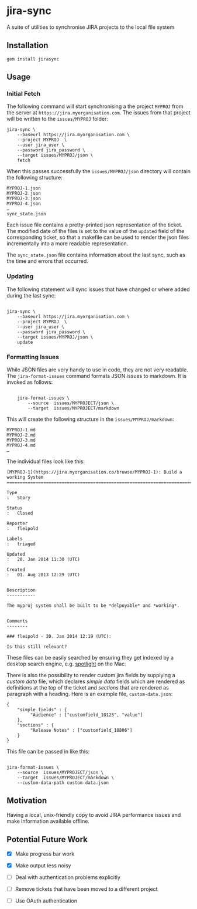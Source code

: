 # jira-sync

A suite of utilities to synchronise JIRA projects to the local file system

## Installation

    gem install jirasync


## Usage

### Initial Fetch

The following command will start synchronising a the project `MYPROJ` from the server at
`https://jira.myorganisation.com`. The issues from that project will be written to the
`issues/MYPROJ` folder:


    jira-sync \
        --baseurl https://jira.myorganisation.com \
        --project MYPROJ  \
        --user jira_user \
        --password jira_password \
        --target issues/MYPROJ/json \
        fetch


When this passes successfully the `issues/MYPROJ/json` directory will contain the following structure:

    MYPROJ-1.json
    MYPROJ-2.json
    MYPROJ-3.json
    MYPROJ-4.json
    …
    sync_state.json

Each issue file contains a pretty-printed json representation of the ticket. The modified date of the files is set to
the value of the `updated` field of the corresponding ticket, so that a makefile can be used to render the
json files incrementally into a more readable representation.

The `sync_state.json` file contains information about the last sync, such as the time and errors that occurred.

### Updating

The following statement will sync issues that have changed or where added during the last sync:

~~~ {.bash}

jira-sync \
    --baseurl https://jira.myorganisation.com \
    --project MYPROJ  \
    --user jira_user \
    --password jira_password \
    --target issues/MYPROJ/json \
    update

~~~

### Formatting Issues

While JSON files are very handy to use in code, they are not very readable. The `jira-format-issues` command
formats JSON issues to markdown. It is invoked as follows:

~~~ {.bash}

    jira-format-issues \
        --source  issues/MYPROJECT/json \
        --target  issues/MYPROJECT/markdown

~~~

This will create the following structure in the `issues/MYPROJ/markdown`:


    MYPROJ-1.md
    MYPROJ-2.md
    MYPROJ-3.md
    MYPROJ-4.md
    …


The individual files look like this:

~~~ {.md}
[MYPROJ-1](https://jira.myorganisation.co/browse/MYPROJ-1): Build a working System
==================================================================================

Type
:   Story

Status
:   Closed

Reporter
:   fleipold

Labels
:   triaged

Updated
:   20. Jan 2014 11:30 (UTC)

Created
:   01. Aug 2013 12:29 (UTC)


Description
-----------

The myproj system shall be built to be *delpoyable* and *working*.


Comments
--------

### fleipold - 20. Jan 2014 12:19 (UTC):

Is this still relevant?

~~~

These files can be easily searched by ensuring they get indexed by a desktop search engine, e.g.
[spotlight](https://gist.github.com/gereon/3150445) on the Mac.

 There is also the possibility to render custom jira fields by supplying a *custom data* file, which declares *simple
 data* fields which are rendered as definitions at the top of the ticket and *sections* that are rendered as paragraph
 with a heading. Here is an example file, `custom-data.json`:

~~~ {.json}
{
    "simple_fields" : {
         "Audience" : ["customfield_10123", "value"]
    },
    "sections" : {
         "Release Notes" : ["customfield_10806"]
    }
}

~~~


This file can be passed in like this:

~~~ {.bash}

jira-format-issues \
    --source  issues/MYPROJECT/json \
    --target  issues/MYPROJECT/markdown \
    --custom-data-path custom-data.json

~~~

## Motivation

Having a local, unix-friendly copy to avoid JIRA performance issues and make information available offline.

## Potential Future Work

- [X] Make progress bar work
- [X] Make output less noisy
- [ ] Deal with authentication problems explicitly
- [ ] Remove tickets that have been moved to a different project
- [ ] Use OAuth authentication


